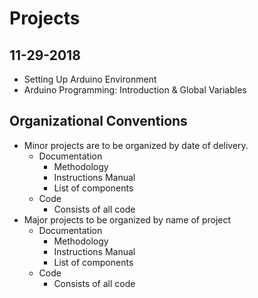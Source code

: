 # Projects 
## 11-29-2018
- Setting Up Arduino Environment
- Arduino Programming: Introduction & Global Variables 
## Organizational Conventions
- Minor projects are to be organized by date of delivery. 
  * Documentation
    - Methodology
    - Instructions Manual 
    - List of components 
  * Code  
    - Consists of all code  
- Major projects to be organized by name of project 
  * Documentation
    - Methodology
    - Instructions Manual 
    - List of components 
  * Code  
    - Consists of all code  

